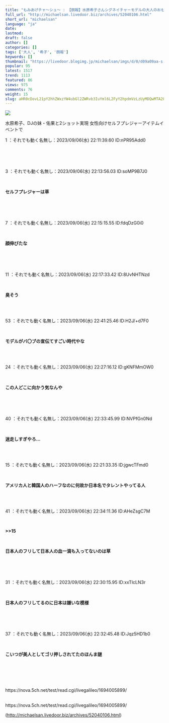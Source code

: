 ```yaml
---
title: "もみあげチャ〜シュ〜 : 【朗報】水原希子さんシグネイチャーモデルの大人のおもちゃが発売される"
full_url: "http://michaelsan.livedoor.biz/archives/52040106.html"
short_url: "michaelsan"
language: "ja"
date: 
lastmod: 
draft: false
author: []
categories: []
tags: ['大人', '希子', '朗報']
keywords: []
thumbnail: "https://livedoor.blogimg.jp/michaelsan/imgs/d/0/d09a09aa-s.jpg"
popular: 95
latest: 1517
trend: 1113
featured: 86
views: 975
comments: 76
weight: 15
slug: aHR0cDovL21pY2hhZWxzYW4ubGl2ZWRvb3IuYml6L2FyY2hpdmVzLzUyMDQwMTA2Lmh0bWw=
---
```


![](https://livedoor.blogimg.jp/michaelsan/imgs/d/0/d09a09aa-s.jpg)

<div><p>水原希子、DJの妹・佑果と2ショット実現 女性向けセルフプレジャーアイテムイベントで</p><p>1 ：それでも動く名無し：2023/09/06(水) 22:11:39.60 ID:nPR95Add0</p><br><br><br><p>3 ：それでも動く名無し：2023/09/06(水) 22:13:56.03 ID:soMP9B7J0</p><br><b><p>セルフプレジャーは草 </p></b><br><br><br><p>7 ：それでも動く名無し：2023/09/06(水) 22:15:15.55 ID:fdqDzG0i0</p><br><b><p>顔伸びたな </p><br></b><br><br><p>11 ：それでも動く名無し：2023/09/06(水) 22:17:33.42 ID:8UvNHTNzd</p><br><b><p>臭そう </p></b><br><br><p>53 ：それでも動く名無し：2023/09/06(水) 22:41:25.46 ID:H2J/+d7F0</p><br><b><p>モデルがバ〇ブの宣伝てすごい時代やな </p></b><br><br><p>24 ：それでも動く名無し：2023/09/06(水) 22:27:16.12 ID:gKNFMmOW0</p><br><b><p>この人どこに向かう気なんや </p><br></b><br><br><p>40 ：それでも動く名無し：2023/09/06(水) 22:33:45.99 ID:NVPfGn0Nd</p><br><b><p>迷走しすぎやろ… </p></b><br><br><p>15 ：それでも動く名無し：2023/09/06(水) 22:21:33.35 ID:jgwcTFmd0</p><br><b><p>アメリカ人と韓国人のハーフなのに何故か日本名でタレントやってる人 </p></b><br><br><p>41 ：それでも動く名無し：2023/09/06(水) 22:34:11.36 ID:AHeZsgC7M</p><br><p><b><p>>>15</p></b></p><p><b><p><br></p></b></p><b><p>日本人のフリして日本人の血一滴も入ってないのは草 </p><br></b><br><br><p>31 ：それでも動く名無し：2023/09/06(水) 22:30:15.95 ID:xxTlcLN3r</p><br><b><p>日本人のフリしてるのに日本は嫌いな模様</p></b><br><b><br></b><br><p>37 ：それでも動く名無し：2023/09/06(水) 22:32:45.48 ID:Jqz5HD1b0</p><br><b><p><p>こいつが美人としてゴリ押しされてたのほんま謎 </p><br></p><br></b><br><br>https://nova.5ch.net/test/read.cgi/livegalileo/1694005899/<br><br clear='all'> <p id='a6850dc6aefc0d5bbff2bea180d92d89'> </p> <p id='a6850dc6aefc0d5bbff2bea180d92d89'> </p> <p class='alistcloud-container-6795'></p> <p>https://nova.5ch.net/test/read.cgi/livegalileo/1694005899/</p></div>

(http://michaelsan.livedoor.biz/archives/52040106.html)
